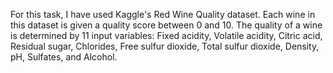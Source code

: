 For this task, I have used Kaggle's Red Wine Quality dataset. Each wine in this dataset is given a quality score between 0 and 10. The quality of a wine is determined by 11 input variables: Fixed acidity, Volatile acidity, Citric acid, Residual sugar, Chlorides, Free sulfur dioxide, Total sulfur dioxide, Density, pH, Sulfates, and Alcohol.
